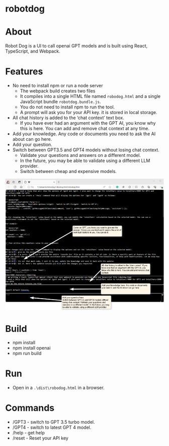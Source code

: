 # robotdog 

# About

Robot Dog is a UI to call openai GPT models and is built using React, TypeScript, and Webpack. 

# Features

* No need to install npm or run a node server
  * The webpack build creates two files
  * It compiles into a single HTML file named `robodog.html` and a single JavaScript bundle `robotdog.bundle.js`.
  * You do not need to install npm to run the tool.
  * A prompt will ask you for your API key. it is stored in local storage.
* All chat history is added to the ‘chat context’ text box. 
  * If you have ever had an argument with the GPT AI, you know why this is here. You can add and remove chat context at any time.
* Add your knowledge. Any code or documents you need to ask the AI about can go here.
* Add your question.
* Switch between GPT3.5 and GPT4 models without losing chat context. 
  * Validate your questions and answers on a different model. 
  * In the future, you may be able to validate using a different LLM provider.
  * Switch between cheap and expensive models.

![Robot Dog Screenshot](screenshot.png)

# Build

* npm install
* npm install openai
* npm run build

# Run

* Open in a `.\dist\robodog.html` in a browser.

# Commands

* /GPT3 - switch to GPT 3.5 turbo model.
* /GPT4 - switch to latest GPT 4 model.
* /help - get help
* /reset - Reset your API key

